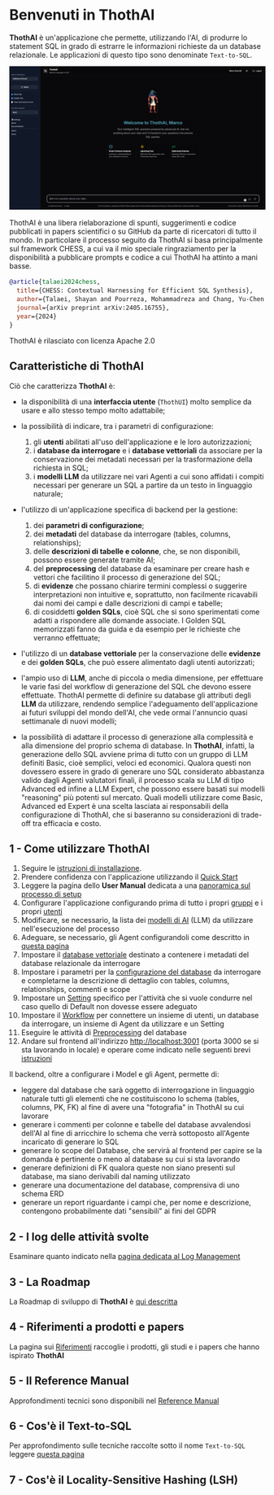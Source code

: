 # Benvenuti in ThothAI
**ThothAI** è un'applicazione che permette, utilizzando l'AI, di produrre lo statement SQL in grado di estrarre le informazioni richieste da un database relazionale.
Le applicazioni di questo tipo sono denominate `Text-to-SQL`.

![chat_home_page](assets/index_images/chat_home_page.png)

ThothAI è una libera rielaborazione di spunti, suggerimenti e codice pubblicati in papers scientifici o su GitHub da parte di ricercatori di tutto il mondo. 
In particolare il processo seguito da ThothAI si basa principalmente sul framework CHESS, a cui va il mio speciale ringraziamento per la disponibilità a pubblicare prompts e codice a cui ThothAI ha attinto a mani basse. 

```bibtex
@article{talaei2024chess,
  title={CHESS: Contextual Harnessing for Efficient SQL Synthesis},
  author={Talaei, Shayan and Pourreza, Mohammadreza and Chang, Yu-Chen and Mirhoseini, Azalia and Saberi, Amin},
  journal={arXiv preprint arXiv:2405.16755},
  year={2024}
}
```

ThothAI è rilasciato con licenza Apache 2.0

## Caratteristiche di ThothAI

Ciò che caratterizza **ThothAI** è:

- la disponibilità di una **interfaccia utente** (`ThothUI`) molto semplice da usare e allo stesso tempo molto adattabile;
- la possibilità di indicare, tra i parametri di configurazione:

    1. gli **utenti** abilitati all'uso dell'applicazione e le loro autorizzazioni;
    2. i **database da interrogare** e i **database vettoriali** da associare per la conservazione dei metadati necessari per la trasformazione della richiesta in SQL;
    3. i **modelli LLM** da utilizzare nei vari Agenti a cui sono affidati i compiti necessari per generare un SQL a partire da un testo in linguaggio naturale;

- l'utilizzo di un'applicazione specifica di backend per la gestione:

    1. dei **parametri di configurazione**;
    2. dei **metadati** del database da interrogare (tables, columns, relationships);
    3. delle **descrizioni di tabelle e colonne**, che, se non disponibili, possono essere generate tramite AI;
    4. del **preprocessing** del database da esaminare per creare hash e vettori che facilitino il processo di generazione del SQL;
    5. di **evidenze** che possano chiarire termini complessi o suggerire interpretazioni non intuitive e, soprattutto, non facilmente ricavabili dai nomi dei campi e dalle descrizioni di campi e tabelle;
    6. di cosiddetti **golden SQLs**, cioè SQL che si sono sperimentati come adatti a rispondere alle domande associate. I Golden SQL memorizzati fanno da guida e da esempio per le richieste che verranno effettuate;

- l'utilizzo di un **database vettoriale** per la conservazione delle **evidenze** e dei **golden SQLs**, che può essere alimentato dagli utenti autorizzati;
- l'ampio uso di **LLM**, anche di piccola o media dimensione, per effettuare le varie fasi del workflow di generazione del SQL che devono essere effettuate. 
ThothAI permette di definire su database gli attributi degli **LLM** da utilizzare, rendendo semplice l'adeguamento dell'applicazione ai futuri sviluppi del mondo dell'AI, che vede ormai l'annuncio quasi settimanale di nuovi modelli;
- la possibilità di adattare il processo di generazione alla complessità e alla dimensione del proprio schema di database.
In **ThothAI**, infatti, la generazione dello SQL avviene prima di tutto con un gruppo di LLM definiti Basic, cioè semplici, veloci ed economici.
Qualora questi non dovessero essere in grado di generare uno SQL considerato abbastanza valido dagli Agenti valutatori finali, il processo scala su LLM di tipo Advanced ed infine a LLM Expert, che possono essere basati sui modelli "reasoning" più potenti sul mercato. Quali modelli utilizzare come Basic, Advanced ed Expert è una scelta lasciata ai responsabili della configurazione di ThothAI, che si baseranno su considerazioni di trade-off tra efficacia e costo.

## 1 - Come utilizzare ThothAI
1. Seguire le [istruzioni di installazione](1-install/1.1-sources_cloning.md).
2. Prendere confidenza con l'applicazione utilizzando il [Quick Start](2-quickstart/2.1-quickstart_frontend.md)
3. Leggere la pagina dello **User Manual** dedicata a una [panoramica sul processo di setup](3-user_manual/3.1-setup/3.1.0-setup_process.md)
4. Configurare l'applicazione configurando prima di tutto i propri [gruppi](3-user_manual/3.1-setup/3.1.1-authentication/3.1.1.1-groups.md) e i propri [utenti](3-user_manual/3.1-setup/3.1.1-authentication/3.1.1.2-users.md)
5. Modificare, se necessario, la lista dei [modelli di AI](3-user_manual/3.1-setup/3.1.2-AI_models_and_agents/3.1.2.2-ai_models.md) (LLM) da utilizzare nell'esecuzione del processo
6. Adeguare, se necessario, gli Agent configurandoli come descritto in [questa pagina](3-user_manual/3.1-setup/3.1.2-AI_models_and_agents/3.1.2.3-agents.md)
7. Impostare il [database vettoriale](3-user_manual/3.1-setup/3.1.3-vector_database/3.1.3.1-vector_db.md) destinato a contenere i metadati del database relazionale da interrogare
8. Impostare i parametri per la [configurazione del database](3-user_manual/3.1-setup/3.1.4-SQL_database/3.1.4.1-sql_dbs.md) da interrogare e completarne la descrizione di dettaglio con tables, columns, relationships, commenti e scope
9. Impostare un [Setting](3-user_manual/3.1-setup/3.1.0-setup_process.md) specifico per l'attività che si vuole condurre nel caso quello di Default non dovesse essere adeguato
10. Impostare il [Workflow](3-user_manual/3.1-setup/3.1.6.1-workspaces.md) per connettere un insieme di utenti, un database da interrogare, un insieme di Agent da utilizzare e un Setting 
11. Eseguire le attività di [Preprocessing](3-user_manual/3.2-preprocessing/3.2.1-why_the_preprocessing.md) del database 
12. Andare sul frontend all'indirizzo [http://localhost:3001](http://localhost:3001) (porta 3000 se si sta lavorando in locale) e operare come indicato nelle seguenti brevi [istruzioni](3-user_manual/3.9-frontend.md)

Il backend, oltre a configurare i Model e gli Agent, permette di:
- leggere dal database che sarà oggetto di interrogazione in linguaggio naturale tutti gli elementi che ne costituiscono lo schema (tables, columns, PK, FK) al fine di avere una "fotografia" in ThothAI su cui lavorare
- generare i commenti per colonne e tabelle del database avvalendosi dell'AI al fine di arricchire lo schema che verrà sottoposto all'Agente incaricato di generare lo SQL
- generare lo scope del Database, che servirà al frontend per capire se la domanda è pertinente o meno al database su cui si sta lavorando
- generare definizioni di FK qualora queste non siano presenti sul database, ma siano derivabili dal naming utilizzato
- generare una documentazione del database, comprensiva di uno schema ERD
- generare un report riguardante i campi che, per nome e descrizione, contengono probabilmente dati "sensibili" ai fini del GDPR

## 2 - I log delle attività svolte
Esaminare quanto indicato nella [pagina dedicata al Log Management](3-user_manual/3.4-logging/3.4.2-log_management.md)

## 3 - La Roadmap
La Roadmap di sviluppo di **ThothAI** è [qui descritta](3-user_manual/3.8-roadmap.md)

## 4 - Riferimenti a prodotti e papers
La pagina sui [Riferimenti](references.md) raccoglie  i prodotti, gli studi e i papers che hanno ispirato **ThothAI**

## 5 - Il Reference Manual
Approfondimenti tecnici sono disponibili nel [Reference Manual](4-reference_manual/4.1-reference_manual_map.md)

## 6 - Cos'è il Text-to-SQL
Per approfondimento sulle tecniche raccolte sotto il nome `Text-to-SQL` leggere [questa pagina](text-to-SQL.md)

## 7 - Cos'è il Locality-Sensitive Hashing (LSH)
  


